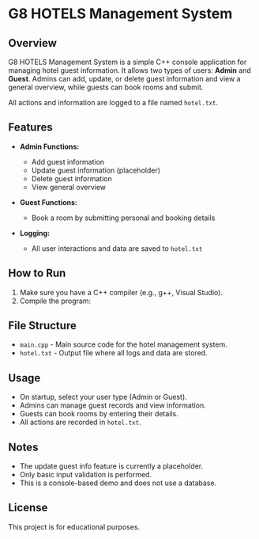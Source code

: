 # G8 HOTELS Management System

## Overview

G8 HOTELS Management System is a simple C++ console application for managing hotel guest information. It allows two types of users: **Admin** and **Guest**. Admins can add, update, or delete guest information and view a general overview, while guests can book rooms and submit.



All actions and information are logged to a file named `hotel.txt`.

## Features

- **Admin Functions:**
  - Add guest information
  - Update guest information (placeholder)
  - Delete guest information
  - View general overview

- **Guest Functions:**
  - Book a room by submitting personal and booking details

- **Logging:**
  - All user interactions and data are saved to `hotel.txt`

## How to Run

1. Make sure you have a C++ compiler (e.g., g++, Visual Studio).
2. Compile the program:

## File Structure

- `main.cpp` - Main source code for the hotel management system.
- `hotel.txt` - Output file where all logs and data are stored.

## Usage

- On startup, select your user type (Admin or Guest).
- Admins can manage guest records and view information.
- Guests can book rooms by entering their details.
- All actions are recorded in `hotel.txt`.

## Notes

- The update guest info feature is currently a placeholder.
- Only basic input validation is performed.
- This is a console-based demo and does not use a database.

## License

This project is for educational purposes.